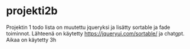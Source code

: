 # projekti2b
Projektin 1 todo lista on muutettu jqueryksi ja lisätty sortable ja fade toiminnot.
Lähteenä on käytetty https://jqueryui.com/sortable/ ja chatgpt. 
Aikaa on käytetty 3h
